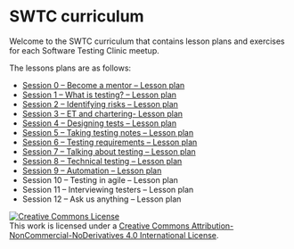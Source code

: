 # SWTC curriculum

Welcome to the SWTC curriculum that contains lesson plans and exercises for each Software Testing Clinic meetup.

The lessons plans are as follows:

* [Session 0 – Become a mentor – Lesson plan](lesson-plans/become-a-mentor.md)
* [Session 1 – What is testing? – Lesson plan](lesson-plans/what-is-testing.md)
* [Session 2 – Identifying risks – Lesson plan](lesson-plans/session-2-identifying-risks-lesson-plan.md)
* [Session 3 – ET and chartering- Lesson plan](lesson-plans/session-3-et-and-chartering-lesson-plan.md)
* [Session 4 – Designing tests – Lesson plan](lesson-plans/session-4-designing-tests-lesson-plan.md)
* [Session 5 – Taking testing notes – Lesson plan](lesson-plans/session-5-taking-testing-notes-lesson-plan.md)
* [Session 6 – Testing requirements – Lesson plan](lesson-plans/session-6-testing-requirements-lesson-plan.md)
* [Session 7 – Talking about testing – Lesson plan](lesson-plans/session-7-talking-about-testing-lesson-plan.md)
* [Session 8 – Technical testing – Lesson plan](lesson-plans/session-8-technical-testing-lesson-plan.md)
* [Session 9 – Automation – Lesson plan](lesson-plans/session-9-automation-lesson-plan.md)
* Session 10 – Testing in agile – Lesson plan
* Session 11 – Interviewing testers – Lesson plan
* Session 12 – Ask us anything – Lesson plan

[![Creative Commons License](https://i.creativecommons.org/l/by-nc-nd/4.0/88x31.png)](http://creativecommons.org/licenses/by-nc-nd/4.0/)  
This work is licensed under a [Creative Commons Attribution-NonCommercial-NoDerivatives 4.0 International License](http://creativecommons.org/licenses/by-nc-nd/4.0/).

